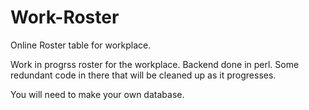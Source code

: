 # Work-Roster
Online Roster table for workplace.


Work in progrss roster for the workplace. Backend done in perl. Some redundant code in there that will be cleaned up as it progresses.

You will need to make your own database.

